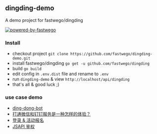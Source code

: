## dingding-demo 

A demo project for fastwego/dingding 

[![powered-by-fastwego](https://img.shields.io/badge/Powered%20By-fastwego-brightgreen)](https://github.com/fastwego)

### Install
- checkout project `git clone https://github.com/fastwego/dingding-demo.git`
- install fastwego/dingding `go get -u github.com/fastwego/dingding`
- build `go build`
- edit config in `.env.dist` file and rename to `.env`
- run `dingding-demo` & view `http://localhost/api/dingding`
- that's all & good luck ;)

### use case demo

- [ding-dong-bot](ding-dong-bot/README.md)
- [打通微信和钉钉服务是一种怎样的体验？](https://github.com/fastwego/offiaccount-demo/tree/master/weixin-dingding-translate)
- [登录 & 活动报名](./login-app/README.md)
- [JSAPI 鉴权](./js-api-config/main.go)